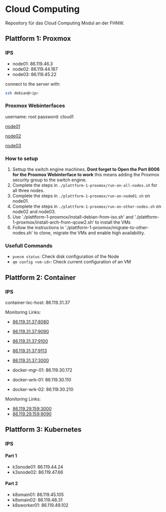 # Cloud Computing

Repository für das Cloud Computing Modul an der FHNW.

## Plattform 1: Proxmox

### IPS

- node01: 86.119.46.3
- node02: 86.119.44.187
- node03: 86.119.45.22

connect to the server with:

```sh
ssh debian@<ip>
```

### Proxmox Webinterfaces

username: root password: cloud1

[node01](https://86.119.46.3:8006/)

[node02](https://86.119.44.187:8006/)

[node03](https://86.119.45.22:8006/)

### How to setup

1. Settup the switch engine machines. **Dont forget to Open the Port 8006 for
   the Proxmox Webinterface to work** this means adding the Proxmox security
   group to the switch engine.
2. Complete the steps in `./plattform-1-proxmox/run-on-all-nodes.sh` for all
   three nodes.
3. Complete the steps in `./plattform-1-proxmox/run-on-node01.sh` on node01.
4. Complete the steps in `./plattform-1-proxmox/run-on-other-nodes.sh` on node02
   and node03.
5. Use './plattform-1-proxmox/install-debian-from-iso.sh' and
   './plattform-1-proxmox/install-arch-from-qcow2.sh' to install the VMs
6. Follow the instructions in './plattform-1-proxmox/migrate-to-other-nodes.sh'
   to clone, migrate the VMs and enable high availability.

### Usefull Commands

- `pvecm status`: Check disk configuration of the Node
- `qm config <vm-id>`: Check current configuration of an VM

## Plattform 2: Container

### IPS

container-lxc-host: 86.119.31.37

Monitoring Links:

- [86.119.31.37:8080](cAdvisor)
- [86.119.31.37:9090](Prometheus)
- [86.119.31.37:9100](Node-Exporter)
- [86.119.31.37:9113](Nginx-Exporter)
- [86.119.31.37:3000](Grafana)

- docker-mgr-01: 86.119.30.172
- docker-wrk-01: 86.119.30.110
- docker-wrk-02: 86.119.30.210

Monitoring Links:

- [86.119.29.159:3000](Grafana)
- [86.119.29.159:9090](Prometheus)

## Plattform 3: Kubernetes

### IPS

#### Part 1

- k3snode01: 86.119.44.24
- k3snode02: 86.119.47.66

#### Part 2

- k8smain01: 86.119.45.105
- k8smain02: 86.119.48.31
- k8sworker01: 86.119.49.102
